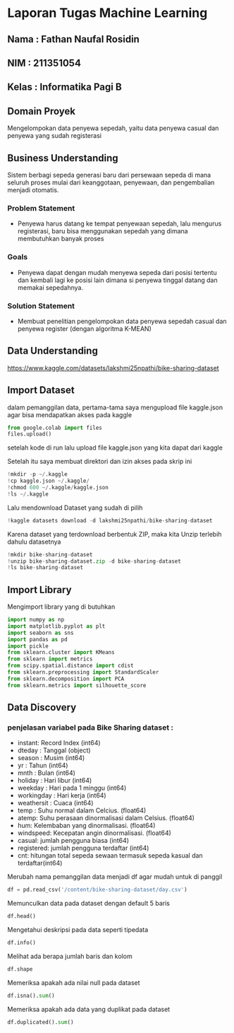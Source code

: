 # Laporan Tugas Machine Learning
## Nama : Fathan Naufal Rosidin
## NIM : 211351054
## Kelas : Informatika Pagi B

## Domain Proyek
  Mengelompokan data penyewa sepedah, yaitu data penyewa casual dan penyewa yang sudah registerasi

## Business Understanding
Sistem berbagi sepeda generasi baru dari persewaan sepeda di mana seluruh proses mulai dari keanggotaan, penyewaan, dan pengembalian menjadi otomatis.

### Problem Statement
- Penyewa harus datang ke tempat penyewaan sepedah, lalu mengurus registerasi, baru bisa menggunakan sepedah yang dimana membutuhkan banyak proses
  
### Goals
- Penyewa dapat dengan mudah menyewa sepeda dari posisi tertentu dan kembali lagi ke posisi lain dimana si penyewa tinggal datang dan memakai sepedahnya.

### Solution Statement
- Membuat penelitian pengelompokan data penyewa sepedah casual dan penyewa register (dengan algoritma K-MEAN)


## Data Understanding
https://www.kaggle.com/datasets/lakshmi25npathi/bike-sharing-dataset


## Import Dataset
dalam pemanggilan data, pertama-tama saya mengupload file kaggle.json agar bisa mendapatkan akses pada kaggle
```python
from google.colab import files
files.upload()
```
setelah kode di run lalu upload file kaggle.json yang kita dapat dari kaggle


Setelah itu saya membuat direktori dan izin akses pada skrip ini
```python
!mkdir -p ~/.kaggle
!cp kaggle.json ~/.kaggle/
!chmod 600 ~/.kaggle/kaggle.json
!ls ~/.kaggle
```

Lalu mendownload Dataset yang sudah di pilih
```python
!kaggle datasets download -d lakshmi25npathi/bike-sharing-dataset
```

Karena dataset yang terdownload berbentuk ZIP, maka kita Unzip terlebih dahulu datasetnya
```python
!mkdir bike-sharing-dataset
!unzip bike-sharing-dataset.zip -d bike-sharing-dataset
!ls bike-sharing-dataset
```

## Import Library
 Mengimport library yang di butuhkan
 
 ```python
import numpy as np
import matplotlib.pyplot as plt
import seaborn as sns
import pandas as pd
import pickle
from sklearn.cluster import KMeans
from sklearn import metrics
from scipy.spatial.distance import cdist
from sklearn.preprocessing import StandardScaler
from sklearn.decomposition import PCA
from sklearn.metrics import silhouette_score
```

## Data Discovery

### penjelasan variabel pada Bike Sharing dataset :
- instant: Record Index (int64)
- dteday : Tanggal (object)
- season : Musim (int64)
- yr : Tahun (int64)
- mnth : Bulan (int64)
- holiday : Hari libur (int64)    
- weekday : Hari pada 1 minggu (int64)  
- workingday : Hari kerja (int64)
- weathersit : Cuaca (int64)
- temp : Suhu normal dalam Celcius. (float64)
- atemp: Suhu perasaan dinormalisasi dalam Celsius. (float64)      
- hum: Kelembaban yang dinormalisasi. (float64)
- windspeed: Kecepatan angin dinormalisasi. (float64)
- casual: jumlah pengguna biasa (int64)
- registered: jumlah pengguna terdaftar (int64)                            
- cnt: hitungan total sepeda sewaan termasuk sepeda kasual dan terdaftar(int64)  


Merubah nama pemanggilan data menjadi df agar mudah untuk di panggil
```python
df = pd.read_csv('/content/bike-sharing-dataset/day.csv')
```

Memunculkan data pada dataset dengan default 5 baris
```python
df.head()
```

Mengetahui deskripsi pada data seperti tipedata
```python
df.info()
```

Melihat ada berapa jumlah baris dan kolom
```python
df.shape
```

Memeriksa apakah ada nilai null pada dataset
```python
df.isna().sum()
```

Memeriksa apakah ada data yang duplikat pada dataset
```python
df.duplicated().sum()
```


